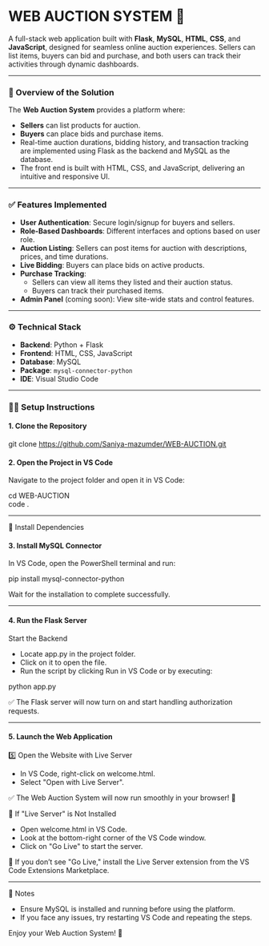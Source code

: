 # WEB AUCTION SYSTEM 🛒

A full-stack web application built with **Flask**, **MySQL**, **HTML**, **CSS**, and **JavaScript**, designed for seamless online auction experiences. Sellers can list items, buyers can bid and purchase, and both users can track their activities through dynamic dashboards.

---

### 🧠 Overview of the Solution

The **Web Auction System** provides a platform where:
- **Sellers** can list products for auction.
- **Buyers** can place bids and purchase items.
- Real-time auction durations, bidding history, and transaction tracking are implemented using Flask as the backend and MySQL as the database.
- The front end is built with HTML, CSS, and JavaScript, delivering an intuitive and responsive UI.

---

### ✅ Features Implemented

- **User Authentication**: Secure login/signup for buyers and sellers.
- **Role-Based Dashboards**: Different interfaces and options based on user role.
- **Auction Listing**: Sellers can post items for auction with descriptions, prices, and time durations.
- **Live Bidding**: Buyers can place bids on active products.
- **Purchase Tracking**:
  - Sellers can view all items they listed and their auction status.
  - Buyers can track their purchased items.
- **Admin Panel** (coming soon): View site-wide stats and control features.

---

### ⚙️ Technical Stack

- **Backend**: Python + Flask
- **Frontend**: HTML, CSS, JavaScript
- **Database**: MySQL
- **Package**: `mysql-connector-python`
- **IDE**: Visual Studio Code

---

### 🧑‍💻 Setup Instructions

#### 1. Clone the Repository
git clone https://github.com/Saniya-mazumder/WEB-AUCTION.git

#### 2️. Open the Project in VS Code  
Navigate to the project folder and open it in VS Code:  

cd WEB-AUCTION  
code .

-------------------------------------------------------

🔧 Install Dependencies  

#### 3️. Install MySQL Connector  
In VS Code, open the PowerShell terminal and run:  

pip install mysql-connector-python  

Wait for the installation to complete successfully.  

-------------------------------------------------------

#### 4.  Run the Flask Server  

 Start the Backend  
- Locate app.py in the project folder.  
- Click on it to open the file.  
- Run the script by clicking Run in VS Code or by executing:  

python app.py  

✅ The Flask server will now turn on and start handling authorization requests.  

-------------------------------------------------------

 #### 5. Launch the Web Application  

5️⃣ Open the Website with Live Server  
- In VS Code, right-click on welcome.html.  
- Select "Open with Live Server".  

✅ The Web Auction System will now run smoothly in your browser! 🎉  

🔹 If "Live Server" is Not Installed  
- Open welcome.html in VS Code.  
- Look at the bottom-right corner of the VS Code window.  
- Click on "Go Live" to start the server.  

🔹 If you don’t see "Go Live," install the Live Server extension from the VS Code Extensions Marketplace.  

-------------------------------------------------------

📌 Notes  
- Ensure MySQL is installed and running before using the platform.  
- If you face any issues, try restarting VS Code and repeating the steps.  

Enjoy your Web Auction System! 🚀
